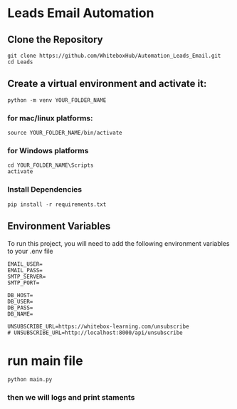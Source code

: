 # Leads Email Automation

## Clone the Repository

```
git clone https://github.com/WhiteboxHub/Automation_Leads_Email.git
cd Leads
```

## Create a virtual environment and activate it:
```
python -m venv YOUR_FOLDER_NAME
```
    
### for mac/linux platforms:  
```
source YOUR_FOLDER_NAME/bin/activate
```

### for Windows platforms   
```
cd YOUR_FOLDER_NAME\Scripts
activate
```

### Install Dependencies

``` 
pip install -r requirements.txt

```


   
## Environment Variables
To run this project, you will need to add the following environment variables to your .env file

```
EMAIL_USER=
EMAIL_PASS=
SMTP_SERVER=
SMTP_PORT=

DB_HOST=
DB_USER=
DB_PASS=
DB_NAME=

UNSUBSCRIBE_URL=https://whitebox-learning.com/unsubscribe
# UNSUBSCRIBE_URL=http://localhost:8000/api/unsubscribe
```


# run main file 
```
python main.py

```
### then we will logs and print staments
